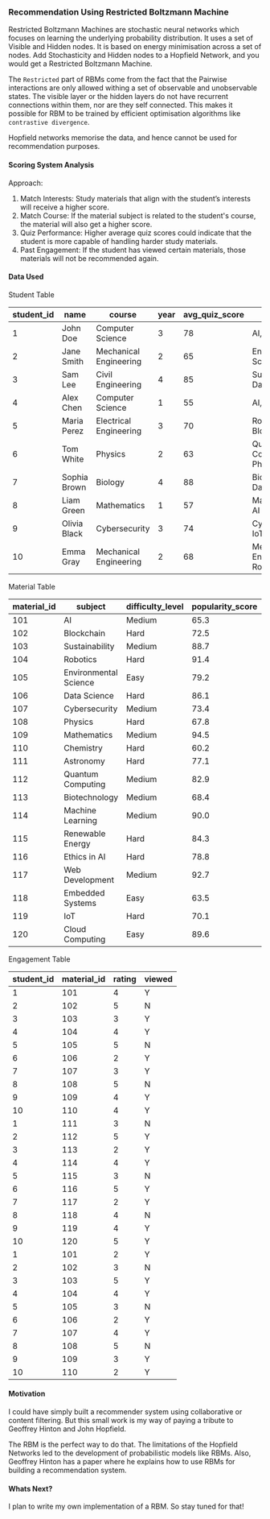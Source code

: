 ### Recommendation Using Restricted Boltzmann Machine 

Restricted Boltzmann Machines are stochastic neural networks which focuses on learning the underlying probability distribution. It uses a set of Visible and Hidden nodes. It is based on energy minimisation across a set of nodes. Add Stochasticity and Hidden nodes to a Hopfield Network, and you would get a Restricted Boltzmann Machine.

The `Restricted` part of RBMs come from the fact that the Pairwise interactions are only allowed withing a set of observable and unobservable states. The visible layer or the hidden layers do not have recurrent connections within them, nor are they self connected. This makes it possible for RBM to be trained by efficient optimisation algorithms like `contrastive divergence`.

Hopfield networks memorise the data, and hence cannot be used for recommendation purposes. 


#### Scoring System Analysis

Approach:

1. Match Interests: Study materials that align with the student’s interests will receive a higher score.
2. Match Course: If the material subject is related to the student's course, the material will also get a higher score.
3. Quiz Performance: Higher average quiz scores could indicate that the student is more capable of handling harder study materials.
4. Past Engagement: If the student has viewed certain materials, those materials will not be recommended again.

#### Data Used

Student Table 

| student_id | name          | course                    | year | avg_quiz_score | interests                      |
|------------|---------------|---------------------------|------|-----------------|--------------------------------|
| 1          | John Doe     | Computer Science          | 3    | 78              | AI, Blockchain                 |
| 2          | Jane Smith   | Mechanical Engineering     | 2    | 65              | Environmental Science, AI      |
| 3          | Sam Lee      | Civil Engineering         | 4    | 85              | Sustainability, Data Science   |
| 4          | Alex Chen    | Computer Science          | 1    | 55              | AI, Fintech                    |
| 5          | Maria Perez  | Electrical Engineering     | 3    | 70              | Robotics, Blockchain           |
| 6          | Tom White    | Physics                   | 2    | 63              | Quantum Computing, Physics     |
| 7          | Sophia Brown  | Biology                   | 4    | 88              | Biotechnology, Data Science    |
| 8          | Liam Green   | Mathematics               | 1    | 57              | Mathematics, AI                |
| 9          | Olivia Black  | Cybersecurity             | 3    | 74              | Cybersecurity, IoT            |
| 10         | Emma Gray    | Mechanical Engineering     | 2    | 68              | Mechanical Engineering, Robotics|

Material Table 

| material_id | subject                 | difficulty_level | popularity_score | content_length |
|-------------|-------------------------|------------------|------------------|-----------------|
| 101         | AI                      | Medium           | 65.3             | 15.2            |
| 102         | Blockchain              | Hard             | 72.5             | 22.6            |
| 103         | Sustainability          | Medium           | 88.7             | 35.1            |
| 104         | Robotics                | Hard             | 91.4             | 27.8            |
| 105         | Environmental Science    | Easy             | 79.2             | 33.4            |
| 106         | Data Science            | Hard             | 86.1             | 12.3            |
| 107         | Cybersecurity           | Medium           | 73.4             | 30.5            |
| 108         | Physics                 | Hard             | 67.8             | 28.9            |
| 109         | Mathematics             | Medium           | 94.5             | 14.8            |
| 110         | Chemistry               | Hard             | 60.2             | 37.2            |
| 111         | Astronomy               | Hard             | 77.1             | 18.9            |
| 112         | Quantum Computing        | Medium           | 82.9             | 24.6            |
| 113         | Biotechnology           | Medium           | 68.4             | 10.5            |
| 114         | Machine Learning        | Medium           | 90.0             | 20.1            |
| 115         | Renewable Energy        | Hard             | 84.3             | 36.4            |
| 116         | Ethics in AI           | Hard             | 78.8             | 19.8            |
| 117         | Web Development         | Medium           | 92.7             | 12.7            |
| 118         | Embedded Systems        | Easy             | 63.5             | 31.5            |
| 119         | IoT                     | Hard             | 70.1             | 25.9            |
| 120         | Cloud Computing         | Easy             | 89.6             | 11.4            |


Engagement Table 

| student_id | material_id | rating | viewed |
|------------|-------------|--------|--------|
| 1          | 101         | 4      | Y      |
| 2          | 102         | 5      | N      |
| 3          | 103         | 3      | Y      |
| 4          | 104         | 4      | Y      |
| 5          | 105         | 5      | N      |
| 6          | 106         | 2      | Y      |
| 7          | 107         | 3      | Y      |
| 8          | 108         | 5      | N      |
| 9          | 109         | 4      | Y      |
| 10         | 110         | 4      | Y      |
| 1          | 111         | 3      | N      |
| 2          | 112         | 5      | Y      |
| 3          | 113         | 2      | Y      |
| 4          | 114         | 4      | Y      |
| 5          | 115         | 3      | N      |
| 6          | 116         | 5      | Y      |
| 7          | 117         | 2      | Y      |
| 8          | 118         | 4      | N      |
| 9          | 119         | 4      | Y      |
| 10         | 120         | 5      | Y      |
| 1          | 101         | 2      | Y      |
| 2          | 102         | 3      | N      |
| 3          | 103         | 5      | Y      |
| 4          | 104         | 4      | Y      |
| 5          | 105         | 3      | N      |
| 6          | 106         | 2      | Y      |
| 7          | 107         | 4      | Y      |
| 8          | 108         | 5      | N      |
| 9          | 109         | 3      | Y      |
| 10         | 110         | 2      | Y      |


#### Motivation

I could have simply built a recommender system using collaborative or content filtering. But this small work is my way of paying a tribute to Geoffrey Hinton and John Hopfield. 

The RBM is the perfect way to do that. The limitations of the Hopfield Networks led to the development of probabilistic models like RBMs. Also, Geoffrey Hinton has a paper where he explains how to use RBMs for building a recommendation system.

#### Whats Next?

I plan to write my own implementation of a RBM. So stay tuned for that!
